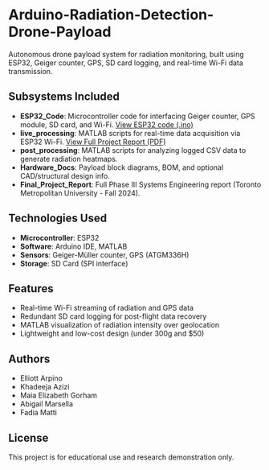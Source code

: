 # Arduino-Radiation-Detection-Drone-Payload

Autonomous drone payload system for radiation monitoring, built using ESP32, Geiger counter, GPS, SD card logging, and real-time Wi-Fi data transmission.

## Subsystems Included
- **ESP32_Code**: Microcontroller code for interfacing Geiger counter, GPS module, SD card, and Wi-Fi.
[View ESP32 code (.ino)](./)
- **live_processing**: MATLAB scripts for real-time data acquisition via ESP32 Wi-Fi.
[View Full Project Report (PDF)](./report.pdf)
- **post_processing**: MATLAB scripts for analyzing logged CSV data to generate radiation heatmaps.
- **Hardware_Docs**: Payload block diagrams, BOM, and optional CAD/structural design info.
- **Final_Project_Report**: Full Phase III Systems Engineering report (Toronto Metropolitan University - Fall 2024).

## Technologies Used
- **Microcontroller**: ESP32
- **Software**: Arduino IDE, MATLAB
- **Sensors**: Geiger-Müller counter, GPS (ATGM336H)
- **Storage**: SD Card (SPI interface)

## Features
- Real-time Wi-Fi streaming of radiation and GPS data
- Redundant SD card logging for post-flight data recovery
- MATLAB visualization of radiation intensity over geolocation
- Lightweight and low-cost design (under 300g and $50)

## Authors
- Elliott Arpino  
- Khadeeja Azizi  
- Maia Elizabeth Gorham  
- Abigail Marsella  
- Fadia Matti

## License
This project is for educational use and research demonstration only.
